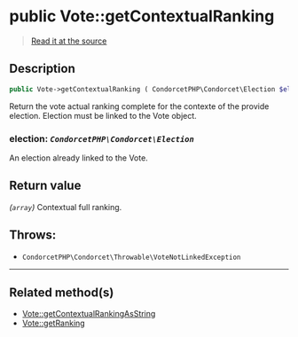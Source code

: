 # public Vote::getContextualRanking

> [Read it at the source](https://github.com/julien-boudry/Condorcet/blob/master/src/Vote.php#L309)

## Description    

```php
public Vote->getContextualRanking ( CondorcetPHP\Condorcet\Election $election ): array
```

Return the vote actual ranking complete for the contexte of the provide election. Election must be linked to the Vote object.
    

### **election:** *`CondorcetPHP\Condorcet\Election`*   
An election already linked to the Vote.    


## Return value   

*(`array`)* Contextual full ranking.



## Throws:   

* ```CondorcetPHP\Condorcet\Throwable\VoteNotLinkedException``` 

---------------------------------------

## Related method(s)      

* [Vote::getContextualRankingAsString](/Docs/api-reference/Vote%20Class/Vote--getContextualRankingAsString.md)    
* [Vote::getRanking](/Docs/api-reference/Vote%20Class/Vote--getRanking.md)    
